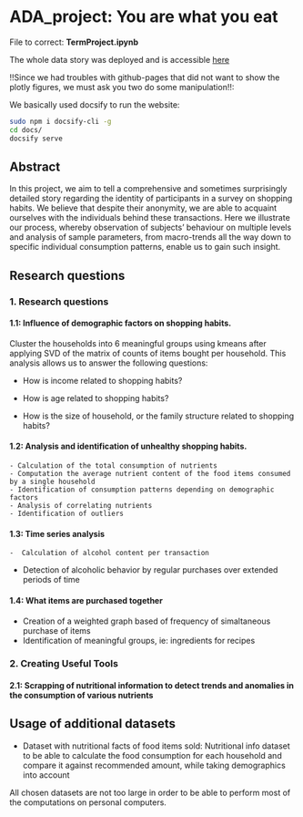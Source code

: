 # ADA_project: You are what you eat

File to correct: **TermProject.ipynb**

The whole data story was deployed and is accessible [here](https://raphaelreis.github.io/ADA_project/#/)


!!Since we had troubles with github-pages that did not want to show the plotly figures, we must ask you two do some manipulation!!:

We basically used docsify to run the website:


```bash
sudo npm i docsify-cli -g
cd docs/
docsify serve
```




## Abstract

In this project, we aim to tell a comprehensive and sometimes surprisingly detailed story regarding the identity of participants in a survey on shopping habits. We believe that despite their anonymity, we are able to acquaint ourselves with the individuals behind these transactions. Here we illustrate our process, whereby observation of subjects’ behaviour on multiple levels and analysis of sample parameters, from macro-trends all the way down to specific individual consumption patterns, enable us to gain such insight.

## Research questions

### 1. Research questions
   #### 1.1: Influence of demographic factors on shopping habits.

Cluster the households into 6 meaningful groups using kmeans after applying SVD of the matrix of counts of items bought per household. This analysis allows us to answer the following questions:

  * How is income related to shopping habits?

  * How is age related to shopping habits?

  * How is the size of household, or the family structure related to shopping habits?

  #### 1.2: Analysis and identification of unhealthy shopping habits.

	- Calculation of the total consumption of nutrients
	- Computation the average nutrient content of the food items consumed by a single household
	- Identification of consumption patterns depending on demographic factors
	- Analysis of correlating nutrients
	- Identification of outliers

  #### 1.3: Time series analysis

	-  Calculation of alcohol content per transaction 

  * Detection of alcoholic behavior by regular purchases over extended periods of time

  #### 1.4: What items are purchased together

 -   Creation of a weighted graph based of frequency of simaltaneous purchase of items
 -  Identification of meaningful groups, ie: ingredients for recipes 

### 2. Creating Useful Tools
  #### 2.1: Scrapping of nutritional information to detect trends and anomalies in the consumption of various nutrients

  #### 


## Usage of additional datasets
- Dataset with nutritional facts of food items sold: Nutritional info dataset to be able to calculate the food consumption for each household and compare it against recommended amount, while taking demographics into account


All chosen datasets are not too large in order to be able to perform most of the computations on personal computers.
